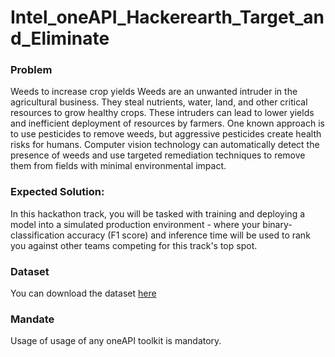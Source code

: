 # Intel_oneAPI_Hackerearth_Target_and_Eliminate

### Problem

Weeds to increase crop yields Weeds are an unwanted intruder in the agricultural business. They steal nutrients, water, land, and other critical resources to grow healthy crops. These intruders can lead to lower yields and inefficient deployment of resources by farmers. One known approach is to use pesticides to remove weeds, but aggressive pesticides create health risks for humans. Computer vision technology can automatically detect the presence of weeds and use targeted remediation techniques to remove them from fields with minimal environmental impact.

### Expected Solution:

In this hackathon track, you will be tasked with training and deploying a model into a simulated production environment - where your binary-classification accuracy (F1 score) and inference time will be used to rank you against other teams competing for this track's top spot.

### Dataset

You can download the dataset <a href="https://s3-ap-southeast-1.amazonaws.com/he-public-data/Weed_Detection5a431d7.zip">here</a> 

### Mandate

Usage of usage of any oneAPI toolkit is mandatory.
